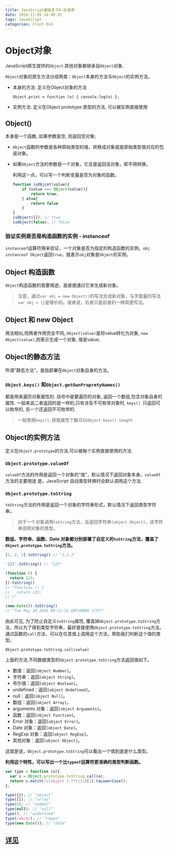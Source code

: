```yaml
---
title: JavaScript基础复习4-标准库
date: 2018-11-05 16:40:32
tags: JavaScript
categories: Front-End
---
```


# Object对象

JavaScript原生提供的`Object`.其他对象都继承自`Object`对象.

`Object`对象的原生方法分成两类：`Object`本身的方法与`Object`的实例方法。

- 本身的方法: 定义在Object对象的方法

  `Object.print = function (o) { console.log(o) };`

- 实例方法: 定义在Object.prototype 原型的方法, 可以被实例直接使用

## Object()

本身是一个函数, 如果参数是空, 则返回空对象;

- `Object`函数的参数是各种原始类型的值，转换成对象就是原始类型值对应的包装对象。

- 如果`Object`方法的参数是一个对象，它总是返回该对象，即不用转换。

  利用这一点，可以写一个判断变量是否为对象的函数。

  ```js
  function isObjcet(value){
      if (value === Object(value)){
          return true;
      } else{
          return false
      }
  }
  isObject([]); // true
  isObject(false); // false
  ```


### 验证实例是否是构造函数的实例 - instanceof

`instanceof`运算符用来验证，一个对象是否为指定的构造函数的实例。`obj instanceof Object`返回`true`，就表示`obj`对象是`Object`的实例。



## Object 构造函数

`Object`构造函数的首要用途，是直接通过它来生成新对象。

> 注意，通过`var obj = new Object()`的写法生成新对象，与字面量的写法`var obj = {}`是等价的。或者说，后者只是前者的一种简便写法。



## Object 和 new Object

用法相似,但两者作用完全不同, `Object(value)`是将value转化为对象, `new Object(value)`,则表示生成一个对象, 值是value;



## Object的静态方法

所谓“静态方法”，是指部署在`Object`对象自身的方法。

### `Object.keys()` 和`Object.getOwnPropretyNames()`

都是用来遍历对象属性的. 括号中是要遍历的对象, 返回一个数组,包含对象自身的属性. 一般来说二者返回的是一样的,只有涉及不可枚举对象时, `keys() `只返回可以枚举的, 另一个还返回不可枚举的.

> 一般使用`keys()`, 获取属性个数可以`Object.keys().length`



## Object的实例方法

定义在`Object.prototype`的方法,可以被每个实例直接使用的方法.

### `Object.prototype.valueOf`

`valueOf`方法的作用是返回一个对象的“值”，默认情况下返回对象本身。`valueOf`方法的主要用途
是，JavaScript 自动类型转换时会默认调用这个方法.



### `Object.prototype.toString`

`toString`方法的作用是返回一个对象的字符串形式，默认情况下返回类型字符串。

> 对于一个对象调用`toString`方法，会返回字符串`[object Object]`，该字符串说明对象的类型。

**数组、字符串、函数、Date 对象都分别部署了自定义的`toString`方法，覆盖了`Object.prototype.toString`方法。**

```js
[1, 2, 3].toString() // "1,2,3"

'123'.toString() // "123"

(function () {
  return 123;
}).toString()
// "function () {
//   return 123;
// }"

(new Date()).toString()
// "Tue May 10 2016 09:11:31 GMT+0800 (CST)"
```

由此可见, 为了防止自定义`toString`属性, 覆盖掉`Object.prototype.toString`方法，所以为了得到类型字符串，最好直接使用`Object.prototype.toString`方法。通过函数的`call`方法，可以在任意值上调用这个方法，帮助我们判断这个值的类型。

`Object.prototype.toString.call(value)`

上面的方法,不同数据类型的`Object.prototype.toString`方法返回值如下。

- 数值：返回`[object Number]`。
- 字符串：返回`[object String]`。
- 布尔值：返回`[object Boolean]`。
- undefined：返回`[object Undefined]`。
- null：返回`[object Null]`。
- 数组：返回`[object Array]`。
- arguments 对象：返回`[object Arguments]`。
- 函数：返回`[object Function]`。
- Error 对象：返回`[object Error]`。
- Date 对象：返回`[object Date]`。
- RegExp 对象：返回`[object RegExp]`。
- 其他对象：返回`[object Object]`。

这就是说，`Object.prototype.toString`可以看出一个值到底是什么类型。

**利用这个特性，可以写出一个比`typeof`运算符更准确的类型判断函数。**

```js
var type = function (o){
  var s = Object.prototype.toString.call(o);
  return s.match(/\[object (.*?)\]/)[1].toLowerCase();
};

type({}); // "object"
type([]); // "array"
type(5); // "number"
type(null); // "null"
type(); // "undefined"
type(/abcd/); // "regex"
type(new Date()); // "date"
```

## [详见](http://wangdoc.com/javascript/stdlib/object.html)
